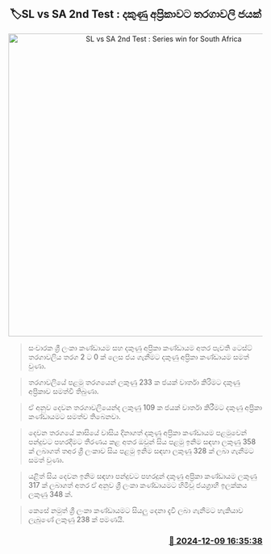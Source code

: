 <p align='center'><b><h2 align='center' title='SL vs SA 2nd Test : Series win for South Africa'>🏷SL vs SA 2nd Test : දකුණු අප්‍රිකාවට තරගාවලි ජයක්</h2></b></p>
<p align='center'><img src='https://helakuru.sgp1.cdn.digitaloceanspaces.com/esana/images/lib/sl-vs-sa-1st-test.jpg' width='600' alt='SL vs SA 2nd Test : Series win for South Africa'></p>

> සංචාරක ශ්‍රී ලංකා කණ්ඩායම සහ දකුණු අප්‍රිකා කණ්ඩායම අතර පැවති ටෙස්ට් තරගාවලිය තරග 2 ට 0 ක් ලෙස ජය ගැනීමට දකුණු අප්‍රිකා කණ්ඩායම සමත් වුණා.

> තරගාවලියේ පළමු තරගයෙන් ලකුණු 233 ක ජයක් වාර්තා කිරිමට දකුණු අප්‍රිකාව සමත්වී තිබුණා.

> ඒ අනුව දෙවන තරගාවලියෙන්ද ලකුණු 109 ක ජයක් වාර්තා කිරීමට දකුණු අප්‍රිකා කණ්ඩායමට සමත්ව තිබෙනවා.

> දෙවන තරගයේ කාසියේ වාසිය දිනාගත් දකුණු අප්‍රිකා කණ්ඩායම පළමුවෙන් පන්දුවට පහරදීමට තීරණය කළ අතර ඔවුන් සිය පළමු ඉනිම සඳහා ලකුණු 358 ක් ලබාගත් තඅර ශ්‍රී ලංකාව සිය පළමු ඉනිම සඳහා ලකුණු 328 ක් ලබා ගැනීමට සමත් වුණා.

> යළිත් සිය දෙවන ඉනිම සඳහා පන්දුවට පහරදුන් දකුණු අප්‍රිකා කණ්ඩායම ලකුණු 317 ක් ලබාගත් අතර ඒ අනුව ශ්‍රී ලංකා කණ්ඩායමට හිමිවූ ජයග්‍රාහී ඉලක්කය ලකුණු 348 ක්.

> කෙසේ නමුත් ශ්‍රී ලංකා කණ්ඩායමට සියලු දෙනා දැවී ලබා ගැනීමට හැකියාව ලැබුණේ ලකුණු 238 ක් පමණයි.



<h3 align='right'><a href='https://www.helakuru.lk/esana/p/105773/'>📅 2024-12-09 16:35:38</a></h3>
